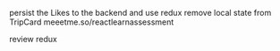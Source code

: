 persist the Likes to the backend and use redux
remove local state from TripCard
meeetme.so/reactlearnassessment

review redux
